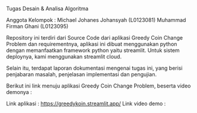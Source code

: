 Tugas Desain & Analisa Algoritma

Anggota Kelompok :
Michael Johanes Johansyah (L0123081)
Muhammad Firman Ghani (L0123095)

Repository ini terdiri dari Source Code dari aplikasi Greedy Coin Change Problem dan requirementnya, aplikasi ini  dibuat menggunakan python dengan memanfaatkan framework python yaitu streamlit. Untuk sistem deploynya, kami menggunakan streamlit cloud.

Selain itu, terdapat laporan dokumentasi mengenai tugas ini, yang berisi penjabaran masalah, penjelasan implementasi dan pengujian.

Berikut ini link menuju aplikasi Greedy Coin Change Problem, beserta video demonya :

Link aplikasi : https://greedykoin.streamlit.app/
Link video demo : 
